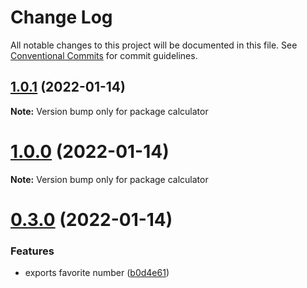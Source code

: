 # Change Log

All notable changes to this project will be documented in this file.
See [Conventional Commits](https://conventionalcommits.org) for commit guidelines.

## [1.0.1](https://github.com/kevinpagtakhan/calculator-js/compare/calculator@1.0.0...calculator@1.0.1) (2022-01-14)

**Note:** Version bump only for package calculator





# [1.0.0](https://github.com/kevinpagtakhan/calculator-js/compare/calculator@0.3.0...calculator@1.0.0) (2022-01-14)

**Note:** Version bump only for package calculator





# [0.3.0](https://github.com/kevinpagtakhan/calculator-js/compare/calculator@0.2.0...calculator@0.3.0) (2022-01-14)


### Features

* exports favorite number ([b0d4e61](https://github.com/kevinpagtakhan/calculator-js/commit/b0d4e61392a876d171abbf0b0efda51a9be4dcf4))
